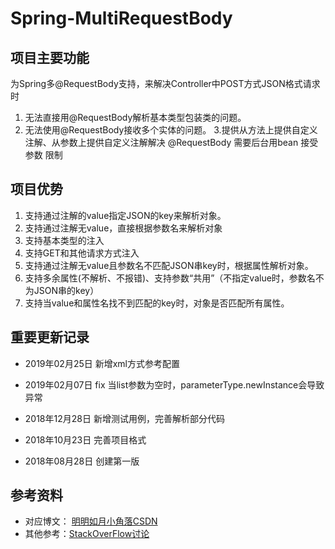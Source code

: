 # Spring-MultiRequestBody
## 项目主要功能
为Spring多@RequestBody支持，来解决Controller中POST方式JSON格式请求时
1. 无法直接用@RequestBody解析基本类型包装类的问题。
2. 无法使用@RequestBody接收多个实体的问题。
3.提供从方法上提供自定义注解、从参数上提供自定义注解解决 @RequestBody 需要后台用bean 接受参数 限制

## 项目优势
1. 支持通过注解的value指定JSON的key来解析对象。
2. 支持通过注解无value，直接根据参数名来解析对象
3. 支持基本类型的注入
4. 支持GET和其他请求方式注入
5. 支持通过注解无value且参数名不匹配JSON串key时，根据属性解析对象。
6. 支持多余属性(不解析、不报错)、支持参数“共用”（不指定value时，参数名不为JSON串的key）
7. 支持当value和属性名找不到匹配的key时，对象是否匹配所有属性。

## 重要更新记录
- 2019年02月25日 新增xml方式参考配置

- 2019年02月07日  fix 当list参数为空时，parameterType.newInstance会导致异常

- 2018年12月28日  新增测试用例，完善解析部分代码

- 2018年10月23日  完善项目格式

- 2018年08月28日  创建第一版

## 参考资料
* 对应博文： [明明如月小角落CSDN](https://blog.csdn.net/w605283073/article/details/82119284)
* 其他参考：[StackOverFlow讨论](https://stackoverflow.com/questions/12893566/passing-multiple-variables-in-requestbody-to-a-spring-mvc-controller-using-ajax)


